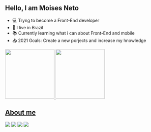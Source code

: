 ## Hello, I am Moises Neto

- 💻 Tryng to become a Front-End developer
- 🏡 I live in Brazil
- 📚 Currently learning what i can about Front-End and mobile
- 📤 2021 Goals: Create a new porjects and increase my hnowledge

 <div>
  <a href="https://github.com/rafaballerini">
  <img height="160em" src="https://github-readme-stats.vercel.app/api?username=moisesaleixo&show_icons=true&theme=dracula&include_all_commits=true&count_private=true"/>
  <img height="160em" src="https://github-readme-stats.vercel.app/api/top-langs/?username=moisesaleixo&layout=compact&langs_count=7&theme=dracula"/>
</div>
  
## About me 
  
[<img src="https://img.shields.io/badge/twitter-%231DA1F2.svg?&style=for-the-badge&logo=twitter&logoColor=white" />](https://twitter.com/home?lang=pt)
[<img src="https://img.shields.io/badge/linkedin-%230077B5.svg?&style=for-the-badge&logo=linkedin&logoColor=white" />](https://www.linkedin.com/in/moises-neto-538802217/)
[<img src = "https://img.shields.io/badge/instagram-%23E4405F.svg?&style=for-the-badge&logo=instagram&logoColor=white">](https://www.instagram.com/neto_moises48/)
[<img src = "https://img.shields.io/badge/facebook-%231877F2.svg?&style=for-the-badge&logo=facebook&logoColor=white" >](https://www.facebook.com/moises.neto.988)
